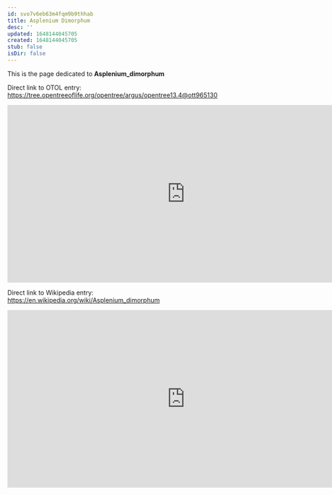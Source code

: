 ```yaml
---
id: svo7v6eb63m4fqm9b9thhab
title: Asplenium Dimorphum
desc: ''
updated: 1648144045705
created: 1648144045705
stub: false
isDir: false
---
```

This is the page dedicated to **Asplenium_dimorphum**


Direct link to OTOL entry: https://tree.opentreeoflife.org/opentree/argus/opentree13.4@ott965130



<html>
    <body>
    <iframe src="https://tree.opentreeoflife.org/opentree/argus/opentree13.4@ott965130"
    width="800" height="400" frameborder="0" allowfullscreen> </iframe>
    </body>
</html>
    


Direct link to Wikipedia entry: https://en.wikipedia.org/wiki/Asplenium_dimorphum



<html>
    <body>
    <iframe src="https://en.wikipedia.org/wiki/Asplenium_dimorphum"
    width="800" height="400" frameborder="0" allowfullscreen> </iframe>
    </body>
</html>
    
